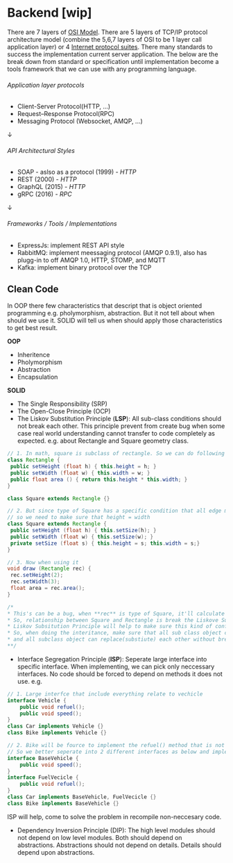 # Backend [wip]

There are 7 layers of [OSI Model](https://en.wikipedia.org/wiki/OSI_model). There are 5 layers of TCP/IP protocol architecture model (combine the 5,6,7 layers of OSI to be 1 layer call application layer) or 4 [Internet protocol suites](https://en.wikipedia.org/wiki/Internet_protocol_suite).
There many standards to success the implementation current server application. The below are the break down from standard or specification until implementation become a tools
framework that we can use with any programming language.

###### Application layer protocols
  - Client-Server Protocol(HTTP, ...)
  - Request–Response Protocol(RPC)
  - Messaging Protocol (Websocket, AMQP, ...)

↓

###### API Architectural Styles
  - SOAP - aslso as a protocol (1999) - _HTTP_
  - REST (2000) - _HTTP_
  - GraphQL (2015) - _HTTP_
  - gRPC (2016) - _RPC_

↓

###### Frameworks / Tools / Implementations
  - ExpressJs: implement REST API style
  - RabbitMQ: implement meessaging protocol (AMQP 0.9.1), also has plugg-in to off AMQP 1.0, HTTP, STOMP, and MQTT
  - Kafka: implement binary protocol over the TCP

## Clean Code

In OOP there few characteristics that descript that is object oriented programming e.g. pholymorphism, abstraction. But it not tell about when should we use it. SOLID will tell us when should apply those characteristics to get best result.

**OOP**
- Inheritence
- Pholymorphism
- Abstraction
- Encapsulation

**SOLID**
- The Single Responsibility (SRP)
- The Open-Close Principle (OCP)
- The Liskov Substitution Principle (**LSP**): All sub-class conditions should not break each other.
This principle prevent from create bug when some case real world understanding cannot transfer to code completely as expected.
e.g. about Rectangle and Square geometry class.
 ```java
// 1. In math, square is subclass of rectangle. So we can do following inheritence to reduce code
class Rectangle {
  public setHeight (float h) { this.height = h; }
  public setWidth (float w) { this.width = w; }
  public float area () { return this.height * this.width; }
}

class Square extends Rectangle {}

// 2. But since type of Square has a specific condition that all edge must be equal,
// so we need to make sure that height = width
class Square extends Rectangle {
  public setHeight (float h) { this.setSize(h); }
  public setWidth (float w) { this.setSize(w); }
  private setSize (float s) { this.height = s; this.width = s;}
}

// 3. Now when using it
void draw (Rectangle rec) {
  rec.setHeight(2);
  rec.setWidth(3);
  float area = rec.area();
}

/*
* This's can be a bug, when **rec** is type of Square, it'll calculate differently. Area will be 3x3=9 NOT 2x3.
* So, relationship between Square and Rectangle is break the Liskove Substitution Principle.
* Liskov Subsitution Principle will help to make sure this kind of confusion/bug.
* So, when doing the interitance, make sure that all sub class object can reduce the superclass method in same behavior,
* and all subclass object can replace(substiute) each other without breaking the expected result.
**/
 ```
- Interface Segregation Principle (**ISP**): Seperate large interface into specific interface. When implementing, we can pick only neccessary interfaces. No code should be forced to depend on methods it does not use. e.g.
```java
// 1. Large interfce that include everything relate to vechicle
interface Vehicle {
    public void refuel();
    public void speed();
}
class Car implements Vehicle {}
class Bike implements Vehicle {}

// 2. Bike will be fource to implement the refuel() method that is not necessary.
// So we better seperate into 2 different interfaces as below and implement accordingly.
interface BaseVehicle {
    public void speed();
}
interface FuelVecicle {
    public void refuel();
}
class Car implements BaseVehicle, FuelVecicle {}
class Bike implements BaseVehicle {}
```
ISP will help, come to solve the problem in recompile non-neccesary code.
- Dependency Inversion Principle (DIP): The high level modules should not depend on low level modules. Both should depend on abstractions. Abstractions should not depend on details. Details should depend upon abstractions. 
